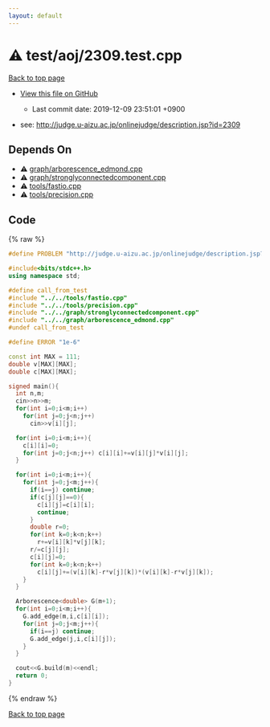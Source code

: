 ```yaml
---
layout: default
---
```


<!-- mathjax config similar to math.stackexchange -->
<script type="text/javascript" async
  src="https://cdnjs.cloudflare.com/ajax/libs/mathjax/2.7.5/MathJax.js?config=TeX-MML-AM_CHTML">
</script>
<script type="text/x-mathjax-config">
  MathJax.Hub.Config({
    TeX: { equationNumbers: { autoNumber: "AMS" }},
    tex2jax: {
      inlineMath: [ ['$','$'] ],
      processEscapes: true
    },
    "HTML-CSS": { matchFontHeight: false },
    displayAlign: "left",
    displayIndent: "2em"
  });
</script>

<script type="text/javascript" src="https://cdnjs.cloudflare.com/ajax/libs/jquery/3.4.1/jquery.min.js"></script>
<script src="https://cdn.jsdelivr.net/npm/jquery-balloon-js@1.1.2/jquery.balloon.min.js" integrity="sha256-ZEYs9VrgAeNuPvs15E39OsyOJaIkXEEt10fzxJ20+2I=" crossorigin="anonymous"></script>
<script type="text/javascript" src="../../../assets/js/copy-button.js"></script>
<link rel="stylesheet" href="../../../assets/css/copy-button.css" />


# :warning: test/aoj/2309.test.cpp
<a href="../../../index.html">Back to top page</a>

* <a href="{{ site.github.repository_url }}/blob/master/test/aoj/2309.test.cpp">View this file on GitHub</a>
    - Last commit date: 2019-12-09 23:51:01 +0900


* see: <a href="http://judge.u-aizu.ac.jp/onlinejudge/description.jsp?id=2309">http://judge.u-aizu.ac.jp/onlinejudge/description.jsp?id=2309</a>


## Depends On
* :warning: <a href="../../../library/graph/arborescence_edmond.cpp.html">graph/arborescence_edmond.cpp</a>
* :warning: <a href="../../../library/graph/stronglyconnectedcomponent.cpp.html">graph/stronglyconnectedcomponent.cpp</a>
* :warning: <a href="../../../library/tools/fastio.cpp.html">tools/fastio.cpp</a>
* :warning: <a href="../../../library/tools/precision.cpp.html">tools/precision.cpp</a>


## Code
{% raw %}
```cpp
#define PROBLEM "http://judge.u-aizu.ac.jp/onlinejudge/description.jsp?id=2309"

#include<bits/stdc++.h>
using namespace std;

#define call_from_test
#include "../../tools/fastio.cpp"
#include "../../tools/precision.cpp"
#include "../../graph/stronglyconnectedcomponent.cpp"
#include "../../graph/arborescence_edmond.cpp"
#undef call_from_test

#define ERROR "1e-6"

const int MAX = 111;
double v[MAX][MAX];
double c[MAX][MAX];

signed main(){
  int n,m;
  cin>>n>>m;
  for(int i=0;i<m;i++)
    for(int j=0;j<n;j++)
      cin>>v[i][j];

  for(int i=0;i<m;i++){
    c[i][i]=0;
    for(int j=0;j<n;j++) c[i][i]+=v[i][j]*v[i][j];
  }

  for(int i=0;i<m;i++){
    for(int j=0;j<m;j++){
      if(i==j) continue;
      if(c[j][j]==0){
        c[i][j]=c[i][i];
        continue;
      }
      double r=0;
      for(int k=0;k<n;k++)
        r+=v[i][k]*v[j][k];
      r/=c[j][j];
      c[i][j]=0;
      for(int k=0;k<n;k++)
        c[i][j]+=(v[i][k]-r*v[j][k])*(v[i][k]-r*v[j][k]);
    }
  }

  Arborescence<double> G(m+1);
  for(int i=0;i<m;i++){
    G.add_edge(m,i,c[i][i]);
    for(int j=0;j<m;j++){
      if(i==j) continue;
      G.add_edge(j,i,c[i][j]);
    }
  }

  cout<<G.build(m)<<endl;
  return 0;
}

```
{% endraw %}

<a href="../../../index.html">Back to top page</a>

